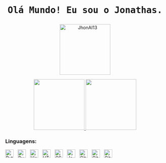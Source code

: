 # <p align="center"><samp>Olá Mundo! Eu sou o Jonathas.</samp></p>
  
</samp>
<a href="https://github.com/JhonAI13"  style="padding:0px;">

  <p align="center"><img height="160em" src="https://github-readme-streak-stats.herokuapp.com/?user=JhonAI13&theme=midnight-purple" alt="JhonAI13"/></p>
  <p align="center" >
<img height="160em" src="https://github-readme-stats.vercel.app/api?username=JhonAI13&show_icons=true&theme=midnight-purple&include_all_commits=true&count_private=true"/>
<img height="160em"src="https://github-readme-stats.vercel.app/api/top-langs/?username=JhonAI13&layout=compact&langs_count=7&theme=midnight-purple"/>
  </p>
</a>

 ### Linguagens:

<img align="left" alt="Python" width="26px" src="https://cdn.jsdelivr.net/gh/devicons/devicon/icons/python/python-original.svg"  style="padding-right:10px;"/>
<img align="left" alt="PyCharm" width="26px" src="https://cdn.jsdelivr.net/gh/devicons/devicon/icons/pycharm/pycharm-original.svg"  style="padding-right:10px;"/>     
<img align="left" alt="Visual Studio Code" width="26px" src="https://cdn.jsdelivr.net/gh/devicons/devicon/icons/vscode/vscode-original.svg" style="padding-right:10px;" />
<img align="left" alt="HTML5" width="26px" src="https://cdn.jsdelivr.net/gh/devicons/devicon/icons/html5/html5-original.svg" style="padding-right:10px;" />
<img align="left" alt="CSS3" width="26px" src="https://cdn.jsdelivr.net/gh/devicons/devicon/icons/css3/css3-original.svg" style="padding-right:10px;" />
<img align="left" alt="JavaScript" width="26px" src="https://cdn.jsdelivr.net/gh/devicons/devicon/icons/javascript/javascript-original.svg" style="padding-right:10px;" />
<img align="left" alt="Git" width="26px" src="https://cdn.jsdelivr.net/gh/devicons/devicon/icons/git/git-original.svg" style="padding-right:10px;" />
<img align="left" alt="GitHub" width="26px" src="https://user-images.githubusercontent.com/3369400/139447912-e0f43f33-6d9f-45f8-be46-2df5bbc91289.png" style="padding-right:10px;" />
<img align="left" alt="GitHub" width="26px" src="https://user-images.githubusercontent.com/3369400/139448065-39a229ba-4b06-434b-bc67-616e2ed80c8f.png" style="padding-right:10px;" />
